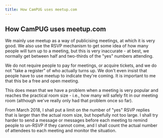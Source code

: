 ```yaml
---
title: How CamPUG uses meetup.com
---
```


## How CamPUG uses meetup.com

We mainly use meetup as a way of publicising meetings, at which it is very good. We also use the RSVP mechanism to get some idea of how many people will turn up to a meeting, but this is very inaccurate - at best, we normally get
between half and two-thirds of the "yes" numbers attending.

We do not require people to pay for meetings, or acquire tickets, and we do not "take a register" of who actually turns up. We don't even insist that people have to use meetup to indicate they're coming. It is important to me that this be a free and open meeting.

This does mean that we have a problem when a meeting is very popular and reaches the practical room size - i.e., how many will safely fit in our meeting room (although we've really only had that problem once so far).

From March 2018, I shall put a limit on the number of "yes" RSVP replies that is larger than the actual room size, but hopefully not too large. I shall try harder to send a message or messages before each meeting to remind people to un-RSVP if they cannot come, and I shall count the actual number of attendees to each meeting and monitor the situation.
